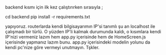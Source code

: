 backend kısmı için ilk kez çalıştırırken sırasıyla ;

cd backend
pip install -r requirements.txt

yapıyoruz. routerlarda kendi bilgisayarımın IP'si tanımlı şu an localhost ile çalışmadı bir türlü. 
O yüzden IP'li kalmak durumunda kaldı, o kısımlara kendi IP'nizi vermeniz lazım hem app.py içerisinde hem de HomeScreen.js içerisinde yapmanız lazım bunu.
app.py içerisindeki modelin yolunu da kendi pc'nize göre vermeyi unutmayın. Tşkler.

